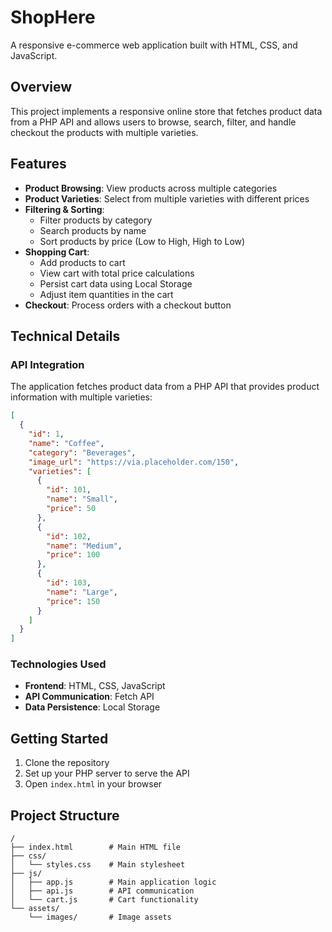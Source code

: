 # ShopHere

A responsive e-commerce web application built with HTML, CSS, and JavaScript.

## Overview

This project implements a responsive online store that fetches product data from a PHP API and allows users to browse, search, filter, and handle checkout the products with multiple varieties.

## Features

- **Product Browsing**: View products across multiple categories
- **Product Varieties**: Select from multiple varieties with different prices
- **Filtering & Sorting**:
  - Filter products by category
  - Search products by name
  - Sort products by price (Low to High, High to Low)
- **Shopping Cart**:
  - Add products to cart
  - View cart with total price calculations
  - Persist cart data using Local Storage
  - Adjust item quantities in the cart
- **Checkout**: Process orders with a checkout button

## Technical Details

### API Integration

The application fetches product data from a PHP API that provides product information with multiple varieties:

```json
[
  {
    "id": 1,
    "name": "Coffee",
    "category": "Beverages",
    "image_url": "https://via.placeholder.com/150",
    "varieties": [
      {
        "id": 101,
        "name": "Small",
        "price": 50
      },
      {
        "id": 102,
        "name": "Medium",
        "price": 100
      },
      {
        "id": 103,
        "name": "Large",
        "price": 150
      }
    ]
  }
]
```

### Technologies Used

- **Frontend**: HTML, CSS, JavaScript
- **API Communication**: Fetch API
- **Data Persistence**: Local Storage

## Getting Started

1. Clone the repository
2. Set up your PHP server to serve the API
3. Open `index.html` in your browser

## Project Structure

```
/
├── index.html        # Main HTML file
├── css/
│   └── styles.css    # Main stylesheet
├── js/
│   ├── app.js        # Main application logic
│   ├── api.js        # API communication
│   └── cart.js       # Cart functionality
└── assets/
    └── images/       # Image assets
```
